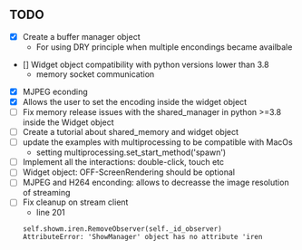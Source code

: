 
## TODO
- [x] Create a buffer manager object
  - For using DRY principle when multiple encondings became availbale
- [] Widget object compatibility with python versions lower than 3.8
  - memory socket communication  
- [x] MJPEG econding
- [x] Allows the user to set the encoding inside the widget object
- [ ] Fix memory release issues with the shared_manager in python >=3.8 inside the Widget object
- [ ] Create a tutorial about shared_memory and widget object
- [ ] update the examples with multiprocessing to be compatible with MacOs
  - setting multiprocessing.set_start_method('spawn')
- [ ] Implement all the interactions: double-click, touch etc
- [ ]  Widget object: OFF-ScreenRendering should be optional 
- [ ] MJPEG and H264 enconding:  allows to decreasse the image resolution of  streaming
- [ ] Fix cleanup on stream client
  - line 201
   ```
   self.showm.iren.RemoveObserver(self._id_observer)
   AttributeError: 'ShowManager' object has no attribute 'iren
   ```